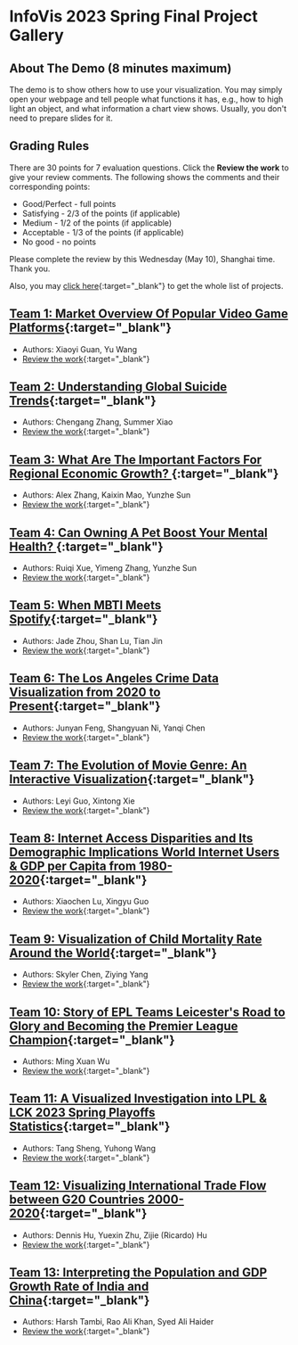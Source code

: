 # InfoVis 2023 Spring Final Project Gallery
## About The Demo (8 minutes maximum)
The demo is to show others how to use your visualization. You may simply open your webpage and tell people what functions it has, e.g., how to high light an object, and what information a chart view shows. Usually, you don't need to prepare slides for it.

## Grading Rules
There are 30 points for 7 evaluation questions. Click the **Review the work** to give your review comments. The following shows the comments and their corresponding points:
- Good/Perfect - full points
- Satisfying - 2/3 of the points (if applicable)
- Medium - 1/2 of the points (if applicable)
- Acceptable - 1/3 of the points (if applicable)
- No good - no points

Please complete the review by this Wednesday (May 10), Shanghai time. Thank you.

Also, you may [click here](https://docs.google.com/spreadsheets/d/1hMcUZ2KHmrricBKRcA_XVICOFhwBy9pWnBaceYFlO64/edit?usp=sharing){:target="_blank"} to get the whole list of projects. 

## [Team 1: Market Overview Of Popular Video Game Platforms](./team1/index.html){:target="_blank"} 
- Authors: Xiaoyi Guan, Yu Wang
- [Review the work](https://forms.gle/WMpqWLx1cZkt6ziV9){:target="_blank"} 

## [Team 2: Understanding Global Suicide Trends](./team2/index.html){:target="_blank"} 
- Authors: Chengang Zhang, Summer Xiao 
- [Review the work](https://forms.gle/DotdHKZ6nPsC3Skq9){:target="_blank"}

## [Team 3: What Are The Important Factors For Regional Economic Growth? ](./team3/index.html){:target="_blank"} 
- Authors: Alex Zhang, Kaixin Mao, Yunzhe Sun 
- [Review the work](https://forms.gle/fEXYYU1ZtuYaiWxo7){:target="_blank"}

## [Team 4: Can Owning A Pet Boost Your Mental Health? ](./team4/main.html){:target="_blank"} 
- Authors: Ruiqi Xue, Yimeng Zhang, Yunzhe Sun
- [Review the work](https://forms.gle/yRSqsxah36r17ugu9){:target="_blank"}

## [Team 5: When MBTI Meets Spotify](./team5/index.html){:target="_blank"} 
- Authors: Jade Zhou, Shan Lu, Tian Jin 
- [Review the work](https://forms.gle/ctNKahNf1oJrpa1W6){:target="_blank"}

## [Team 6: The Los Angeles Crime Data Visualization from 2020 to Present](./team6/index.html){:target="_blank"} 
- Authors: Junyan Feng, Shangyuan Ni, Yanqi Chen 
- [Review the work](https://forms.gle/aexqaXKBXPQGj3N96){:target="_blank"}

## [Team 7: The Evolution of Movie Genre: An Interactive Visualization](./team7/index.html){:target="_blank"} 
- Authors: Leyi Guo, Xintong Xie
- [Review the work](https://forms.gle/aL3LhdYqNS1on4yV7){:target="_blank"}

## [Team 8: Internet Access Disparities and Its Demographic Implications World Internet Users & GDP per Capita from 1980-2020](./team8/index.html){:target="_blank"} 
- Authors: Xiaochen Lu, Xingyu Guo
- [Review the work](https://forms.gle/sihmvy9kGJJCzhL58){:target="_blank"}

## [Team 9: Visualization of Child Mortality Rate Around the World](./team9/index.html){:target="_blank"} 
- Authors: Skyler Chen, Ziying Yang
- [Review the work](https://forms.gle/RqQ5V9SnG3sNbgQs9){:target="_blank"}

## [Team 10: Story of EPL Teams Leicester's Road to Glory and Becoming the Premier League Champion](./team10/Leicester.html){:target="_blank"} 
- Authors: Ming Xuan Wu
- [Review the work](https://forms.gle/tV5TJAPSTnLjp2Ja7){:target="_blank"}

## [Team 11: A Visualized Investigation into LPL & LCK 2023 Spring Playoffs Statistics](./team11/index.html){:target="_blank"} 
- Authors: Tang Sheng, Yuhong Wang
- [Review the work](https://forms.gle/MgL7kujNYjQJfxLP7){:target="_blank"}

## [Team 12: Visualizing International Trade Flow between G20 Countries 2000-2020](./team12/index.html){:target="_blank"} 
- Authors: Dennis Hu, Yuexin Zhu, Zijie (Ricardo) Hu
- [Review the work](https://forms.gle/p7W7GmfNaeGvaazu9){:target="_blank"}

## [Team 13: Interpreting the Population and GDP Growth Rate of India and China](./team13/index.html){:target="_blank"} 
- Authors: Harsh Tambi, Rao Ali Khan, Syed Ali Haider
- [Review the work](https://forms.gle/cG7YaJhBsAPPGLb38){:target="_blank"}